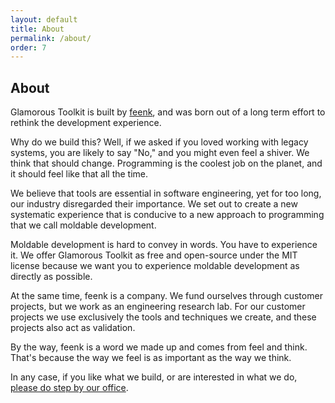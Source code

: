 ```yaml
---
layout: default
title: About
permalink: /about/
order: 7
---
```


<section id="components">
  <div class="container">
    <div class="row">
      <div class="col-lg-8 offset-lg-2">
        <div class="jumbotron">
          <h1>About</h1>
          <p class="lead">Glamorous Toolkit is built by <a href="https://feenk.com">feenk</a>, and was born out of a long term effort to rethink the development experience.</p>
          <p class="lead">
            Why do we build this? Well, if we asked if you loved working with legacy systems, you are likely to say "No," and you might even feel a shiver. We think that should change. Programming is the coolest job on the planet, and it should feel like that all the time.
          </p>
          <p class="lead">
            We believe that tools are essential in software engineering, yet for too long, our industry disregarded their importance. We set out to create a new systematic experience that is conducive to a new approach to programming that we call moldable development.
          </p> 
          <p class="lead">
            Moldable development is hard to convey in words. You have to experience it. We offer Glamorous Toolkit as free and open-source under the MIT license because we want you to experience moldable development as directly as possible.
          </p>
          <p class="lead">
            At the same time, feenk is a company. We fund ourselves through customer projects, but we work as an engineering research lab. For our customer projects we use exclusively the tools and techniques we create, and these projects also act as validation. 
          </p>
          <p class="lead">
            By the way, feenk is a word we made up and comes from feel and think. That's because the way we feel is as important as the way we think.
          </p>
          <p class="lead">
            In any case, if you like what we build, or are interested in what we do, <a href="https://feenk.com" class="btn btn-lg btn-default">please do step by our office</a>. 
          </p>
        </div>
      </div>
    </div>
  </div> <!-- container -->
</section>

